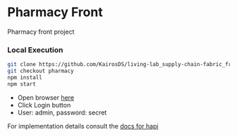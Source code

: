 # Pharmacy Front

Pharmacy front project
    
### Local Execution
```bash
git clone https://github.com/KairosDS/living-lab_supply-chain-fabric_front-app
git checkout pharmacy
npm install
npm start
```

- Open browser [here](http://localhost:8000/)
- Click Login button
- User: admin, password: secret

For implementation details consult the [docs for hapi](https://hapijs.com/api)